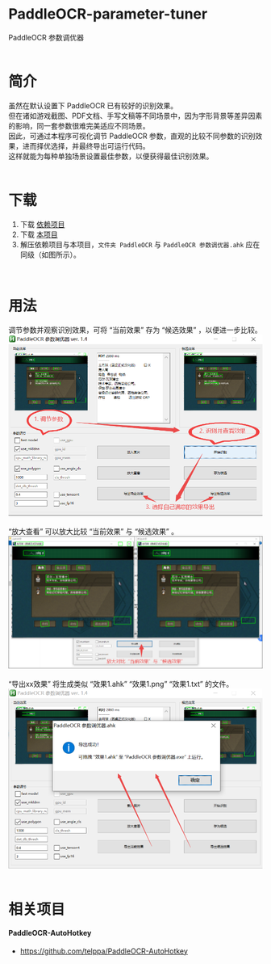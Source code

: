 # PaddleOCR-parameter-tuner  
PaddleOCR 参数调优器  
  <br>
  
# 简介  
虽然在默认设置下 PaddleOCR 已有较好的识别效果。  
但在诸如游戏截图、PDF文档、手写文稿等不同场景中，因为字形背景等差异因素的影响，同一套参数很难完美适应不同场景。  
因此，可通过本程序可视化调节 PaddleOCR 参数，直观的比较不同参数的识别效果，进而择优选择，并最终导出可运行代码。  
这样就能为每种单独场景设置最佳参数，以便获得最佳识别效果。  
  <br>
  
# 下载  
1. 下载 [依赖项目](https://github.com/telppa/PaddleOCR-AutoHotkey/releases)  
2. 下载 [本项目](https://github.com/telppa/PaddleOCR-parameter-tuner/archive/refs/heads/main.zip)  
3. 解压依赖项目与本项目，```文件夹 PaddleOCR``` 与 ```PaddleOCR 参数调优器.ahk``` 应在同级（如图所示）。  
[](https://raw.githubusercontent.com/telppa/PaddleOCR-parameter-tuner/main/Img/Relative%20Path.png)  
  <br>
  
# 用法  
调节参数并观察识别效果，可将 “当前效果” 存为 “候选效果” ，以便进一步比较。  
![效果图](https://raw.githubusercontent.com/telppa/PaddleOCR-parameter-tuner/main/Img/5.png)  
  <br>
“放大查看” 可以放大比较 “当前效果” 与 “候选效果” 。  
![效果图](https://raw.githubusercontent.com/telppa/PaddleOCR-parameter-tuner/main/Img/6.png)  
  <br>
“导出xx效果” 将生成类似 “效果1.ahk” “效果1.png” “效果1.txt” 的文件。  
![效果图](https://raw.githubusercontent.com/telppa/PaddleOCR-parameter-tuner/main/Img/7.png)  
  <br>
  
# 相关项目  
#### PaddleOCR-AutoHotkey  
* https://github.com/telppa/PaddleOCR-AutoHotkey  
